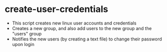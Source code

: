 # create-user-credentials

- This script creates new linux user accounts and credentials 
- Creates a new group, and also add users to the new group and the "users" group
- Notifies the new users (by creating a text file) to change their password upon login
